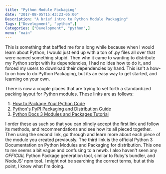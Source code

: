 ```yaml
---
title: "Python Module Packaging"
date: "2017-08-05T15:43:23-05:00"
Description: "A brief intro to Python Module Packaging"
Tags: ["Development", "python",]
Categories: ["Development", "python",]
menu: "main"
---
```


This is something that baffled me for a long while because when I would learn about Python, I would just end up with a ton of .py files all over that were named something stupid. Then whn it came to wanting to distribute my Python script with its dependencies, I had no idea how to do it, and forced my users to download their dependencies by hand. This isn't a how-to on how to do Python Packaging, but its an easy way to get started, and learning on your own.  

There is now a couple places that are trying to set forth a standardized packing layout for Python modules. These links are as follows: 

1. [How to Package Your Python Code](https://python-packaging.readthedocs.io/en/latest/)
2. [Python's PyPI Packaging and Distribution Guide](https://packaging.python.org/tutorials/distributing-packages/)
3. [Python Docs 3 Modules and Packages Tutorial](https://docs.python.org/3/tutorial/modules.html)

I order these as such so that you can blindly accept the first link and follow its methods, and recommendations and see how its all pieced together. Then using the second link, go through and learn more about each piece of the module you created previously. The third link is the official Python 3 Documentation on Python Modules and Packaging for distribution. This one to me seems a bit vague and confusing to a newb. I also haven't seen any *OFFICIAL* Python Package generation tool, similar to Ruby's bundler, and NodeJS' npm tool. I might not be searching the correct terms, but at this point, I know what I'm doing. 

